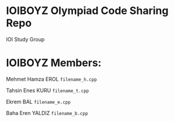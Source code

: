 # IOIBOYZ Olympiad Code Sharing Repo
IOI Study Group 

# IOIBOYZ Members:
Mehmet Hamza EROL `filename_h.cpp`

Tahsin Enes KURU `filename_t.cpp`

Ekrem BAL `filename_e.cpp`

Baha Eren YALDIZ `filename_b.cpp`


